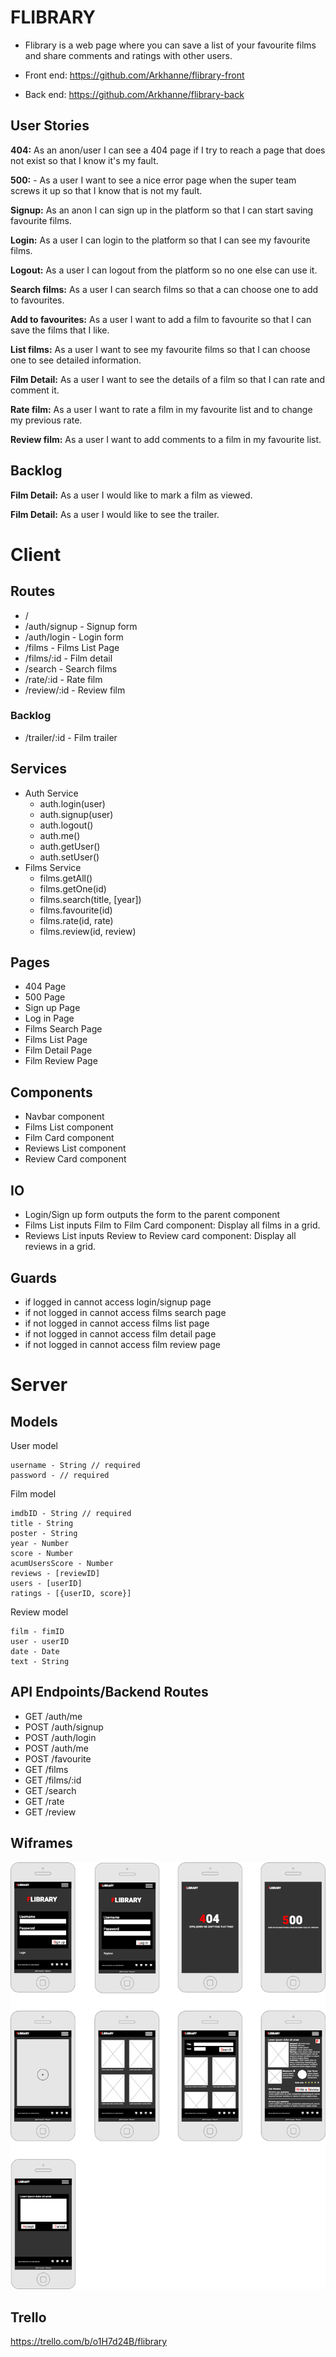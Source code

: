 # FLIBRARY

- Flibrary is a web page where you can save a list of your favourite films and share comments and ratings with other users.

- Front end: https://github.com/Arkhanne/flibrary-front

- Back end: https://github.com/Arkhanne/flibrary-back

## User Stories

  **404:** As an anon/user I can see a 404 page if I try to reach a page that does not exist so that I know it's my fault.

  **500:** - As a user I want to see a nice error page when the super team screws it up so that I know that is not my fault.
  
  **Signup:** As an anon I can sign up in the platform so that I can start saving favourite films.
  
  **Login:** As a user I can login to the platform so that I can see my favourite films.
  
  **Logout:** As a user I can logout from the platform so no one else can use it.

  **Search films:** As a user I can search films so that a can choose one to add to favourites.

  **Add to favourites:** As a user I want to add a film to favourite so that I can save the films that I like.

  **List films:** As a user I want to see my favourite films so that I can choose one to see detailed information.

  **Film Detail:** As a user I want to see the details of a film so that I can rate and comment it.

  **Rate film:** As a user I want to rate a film in my favourite list and to change my previous rate.

  **Review film:** As a user I want to add comments to a film in my favourite list.

## Backlog

  **Film Detail:** As a user I would like to mark a film as viewed.

  **Film Detail:** As a user I would like to see the trailer.
  
# Client

## Routes

  - / 
  - /auth/signup - Signup form
  - /auth/login - Login form
  - /films - Films List Page
  - /films/:id - Film detail
  - /search - Search films
  - /rate/:id - Rate film
  - /review/:id - Review film

  ### Backlog

  - /trailer/:id - Film trailer

## Services

- Auth Service
  - auth.login(user)
  - auth.signup(user)
  - auth.logout()
  - auth.me()
  - auth.getUser()
  - auth.setUser()
- Films Service
  - films.getAll()
  - films.getOne(id)
  - films.search(title, [year])
  - films.favourite(id)
  - films.rate(id, rate)
  - films.review(id, review)

## Pages

- 404 Page
- 500 Page
- Sign up Page
- Log in Page
- Films Search Page
- Films List Page
- Film Detail Page
- Film Review Page

## Components

- Navbar component
- Films List component
- Film Card component
- Reviews List component
- Review Card component

## IO

- Login/Sign up form outputs the form to the parent component
- Films List inputs Film to Film Card component: Display all films in a grid.
- Reviews List inputs Review to Review card component: Display all reviews in a grid.

## Guards

- if logged in cannot access login/signup page
- if not logged in cannot access films search page
- if not logged in cannot access films list page
- if not logged in cannot access film detail page
- if not logged in cannot access film review page

# Server

## Models

  User model

  ```
  username - String // required
  password - // required
  ```

  Film model

  ```
  imdbID - String // required
  title - String
  poster - String
  year - Number
  score - Number
  acumUsersScore - Number
  reviews - [reviewID]
  users - [userID]
  ratings - [{userID, score}]
  ```

  Review model

  ```
  film - fimID
  user - userID
  date - Date
  text - String
  ```

## API Endpoints/Backend Routes

  - GET /auth/me
  - POST /auth/signup
  - POST /auth/login
  - POST /auth/me
  - POST /favourite
  - GET /films
  - GET /films/:id
  - GET /search
  - GET /rate
  - GET /review

## Wiframes
![alt text](Flibrary.png "Flibrary")

## Trello
https://trello.com/b/o1H7d24B/flibrary
